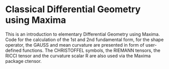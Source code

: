 # Classical Differential Geometry using Maxima
This is an introduction to elementary Differential Geometry using Maxima. Code for the calculation of the 1st and 2nd fundamental form, for the shape operator, the GAUSS and mean curvature are presented in form of user-defined functions. The CHRISTOFFEL symbols, the RIEMANN tensors, the RICCI tensor and the curvature scalar R are also used via the Maxima package ctensor. 
